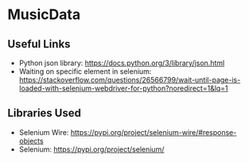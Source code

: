 # MusicData

## Useful Links

- Python json library: https://docs.python.org/3/library/json.html
- Waiting on specific element in selenium: https://stackoverflow.com/questions/26566799/wait-until-page-is-loaded-with-selenium-webdriver-for-python?noredirect=1&lq=1

## Libraries Used
- Selenium Wire: https://pypi.org/project/selenium-wire/#response-objects
- Selenium: https://pypi.org/project/selenium/